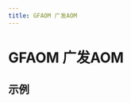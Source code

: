 ```yaml
---
title: GFAOM 广发AOM
---
```


# GFAOM 广发AOM

## 示例

<preview path="./def.vue" />

<API src="./data.json" lang="zh"></API>